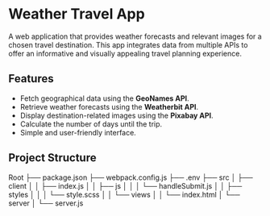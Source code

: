# Weather Travel App

A web application that provides weather forecasts and relevant images for a chosen travel destination. This app integrates data from multiple APIs to offer an informative and visually appealing travel planning experience.

## Features
- Fetch geographical data using the **GeoNames API**.
- Retrieve weather forecasts using the **Weatherbit API**.
- Display destination-related images using the **Pixabay API**.
- Calculate the number of days until the trip.
- Simple and user-friendly interface.

## Project Structure
Root ├── package.json ├── webpack.config.js ├── .env ├── src │ ├── client │ │ ├── index.js │ │ ├── js │ │ │ └── handleSubmit.js │ │ ├── styles │ │ │ └── style.scss │ │ └── views │ │ └── index.html │ └── server │ └── server.js
